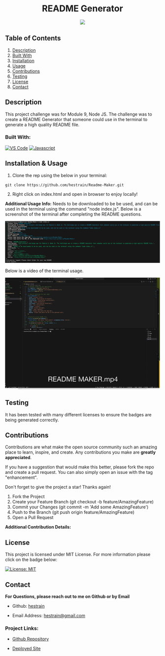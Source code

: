 <h1 align="center"> README Generator </h1>

<div align="center">
<a href="https://opensource.org/licenses/MIT"> <img src="https://img.shields.io/badge/License-MIT-yellow.svg"></a></div>

  ## Table of Contents
<ol>
<li>
<a href="#description"> Description </a>
</li>
<li> <a href="#built-with"> Built With </a>
</li>
<li><a href="#installation"> Installation </a>
</li>
<li>
<a href="#usage"> Usage </a>
</li>
<li><a href="#contributions"> Contributions </a>
</li>
<li>
<a href="#testing"> Testing </a>
</li>
<li>
<a href="#license"> License </a>
</li>
<li>
<a href="#contact"> Contact </a>
</li> 
</ol>

## Description 
 
  This project challenge was for Module 9, Node JS. The challenge was to create a README Generator that someone could use in the terminal to generate a high quality README file.
 

### Built With: 

  [![VS Code](https://img.shields.io/badge/IDE-VSCode-0000ff?style=plastic&logo=VisualStudioCode&logoWidth=10)](https://code.visualstudio.com/docs)
  [![Javascript](https://img.shields.io/badge/Language-JavaScript-ff0000?style=plastic&logo=JavaScript&logoWidth=10)](https://javascript.info/)

## Installation & Usage 


1. Clone the rep using the below in your terminal: 

```
git clone https://github.com/hestrain/Readme-Maker.git 
```

2. Right click on index.html and open in browser to enjoy locally! 


**Additional Usage Info:** 
   Needs to be downloaded to be be used, and can be used in the terminal using the command "node index.js".
   Below is a screenshot of the terminal after completing the README questions. 

   ![Terminal View](/assets/images/terminal%20view.png)
   
   Below is a video of the terminal usage. 

  [![Video of terminal usage](/assets/images/readme%20maker%20thumbnail.png)](/assets/images/README%20MAKER.mp4)

## Testing 

  It has been tested with many different licenses to ensure the badges are being generated correctly. 

## Contributions 

   Contributions are what make the open source community such an amazing place to learn, inspire, and create. Any contributions you make are **greatly appreciated**. 



If you have a suggestion that would make this better, please fork the repo and create a pull request. You can also simply open an issue with the tag "enhancement".

Don't forget to give the project a star! Thanks again!


1. Fork the Project
2. Create your Feature Branch (git checkout -b feature/AmazingFeature)
3. Commit your Changes (git commit -m 'Add some AmazingFeature')
4. Push to the Branch (git push origin feature/AmazingFeature)
5. Open a Pull Request


 
 **Additional Contribution Details:** 
   

## License 
 
  This project is licensed under MIT License. For more information please click on the badge below: 
  
 
 [![License: MIT](https://img.shields.io/badge/License-MIT-yellow.svg)](https://opensource.org/licenses/MIT)

## Contact 
 
**For Questions, please reach out to me on Github or by Email** 

  - Github: 
   [hestrain](https://github.com/hestrain)

  - Email Address: 
  [hestrain@gmail.com](hestrain@gmail.com)

  ### Project Links: 

 - [Github Repository](https://github.com/hestrain/Readme-Maker)

 - [Deployed Site](https://hestrain.github.io/Readme-Maker/)
